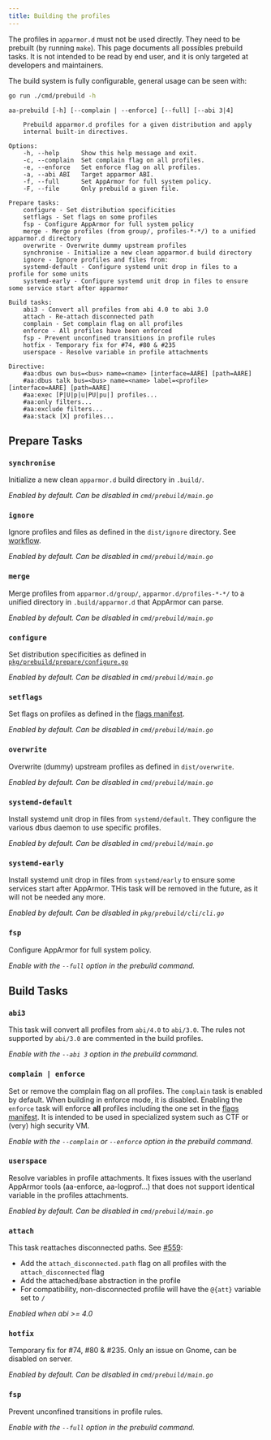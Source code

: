 ```yaml
---
title: Building the profiles
---
```


The profiles in `apparmor.d` must not be used directly. They need to be prebuilt (by running `make`). This page documents all possibles prebuild tasks. It is not intended to be read by end user, and it is only targeted at developers and maintainers.

The build system is fully configurable, general usage can be seen with:
```sh
go run ./cmd/prebuild -h
```

```
aa-prebuild [-h] [--complain | --enforce] [--full] [--abi 3|4]

    Prebuild apparmor.d profiles for a given distribution and apply
    internal built-in directives.

Options:
    -h, --help      Show this help message and exit.
    -c, --complain  Set complain flag on all profiles.
    -e, --enforce   Set enforce flag on all profiles.
    -a, --abi ABI   Target apparmor ABI.
    -f, --full      Set AppArmor for full system policy.
    -F, --file      Only prebuild a given file.

Prepare tasks:
    configure - Set distribution specificities
    setflags - Set flags on some profiles
    fsp - Configure AppArmor for full system policy
    merge - Merge profiles (from group/, profiles-*-*/) to a unified apparmor.d directory
    overwrite - Overwrite dummy upstream profiles
    synchronise - Initialize a new clean apparmor.d build directory
    ignore - Ignore profiles and files from:
    systemd-default - Configure systemd unit drop in files to a profile for some units
    systemd-early - Configure systemd unit drop in files to ensure some service start after apparmor

Build tasks:
    abi3 - Convert all profiles from abi 4.0 to abi 3.0
    attach - Re-attach disconnected path
    complain - Set complain flag on all profiles
    enforce - All profiles have been enforced
    fsp - Prevent unconfined transitions in profile rules
    hotfix - Temporary fix for #74, #80 & #235
    userspace - Resolve variable in profile attachments

Directive:
    #aa:dbus own bus=<bus> name=<name> [interface=AARE] [path=AARE]
    #aa:dbus talk bus=<bus> name=<name> label=<profile> [interface=AARE] [path=AARE]
    #aa:exec [P|U|p|u|PU|pu|] profiles...
    #aa:only filters...
    #aa:exclude filters...
    #aa:stack [X] profiles...
```

## Prepare Tasks

### **`synchronise`**

Initialize a new clean `apparmor.d` build directory in `.build/`.

*Enabled by default. Can be disabled in `cmd/prebuild/main.go`*

### **`ignore`**

Ignore profiles and files as defined in the `dist/ignore` directory. See [workflow](workflow.md#ignore-profiles).

*Enabled by default. Can be disabled in `cmd/prebuild/main.go`*

### **`merge`**

Merge profiles from `apparmor.d/group/`, `apparmor.d/profiles-*-*/` to a unified directory in `.build/apparmor.d` that AppArmor can parse.

*Enabled by default. Can be disabled in `cmd/prebuild/main.go`*

### **`configure`**

Set distribution specificities as defined in [`pkg/prebuild/prepare/configure.go`](https://github.com/roddhjav/apparmor.d/blob/main/pkg/prebuild/prepare/configure.go)

*Enabled by default. Can be disabled in `cmd/prebuild/main.go`*

### **`setflags`**

Set flags on profiles as defined in the [flags manifest](workflow.md#profile-flags).

*Enabled by default. Can be disabled in `cmd/prebuild/main.go`*

### **`overwrite`**

Overwrite (dummy) upstream profiles as defined in `dist/overwrite`.

*Enabled by default. Can be disabled in `cmd/prebuild/main.go`*

### **`systemd-default`**

Install systemd unit drop in files from `systemd/default`. They configure the various dbus daemon to use specific profiles.

*Enabled by default. Can be disabled in `cmd/prebuild/main.go`*

### **`systemd-early`**

Install systemd unit drop in files from `systemd/early` to ensure some services start after AppArmor. THis task will be removed in the future, as it will not be needed any more.

*Enabled by default. Can be disabled in `pkg/prebuild/cli/cli.go`*

### **`fsp`**

Configure AppArmor for full system policy.

*Enable with the `--full` option in the prebuild command.*


## Build Tasks

### **`abi3`**

This task will convert all profiles from `abi/4.0` to `abi/3.0`. The rules not supported by `abi/3.0` are commented in the build profiles.

*Enable with the `--abi 3` option in the prebuild command.*

### **`complain | enforce`**

Set or remove the complain flag on all profiles. The `complain` task is enabled by default. When building in enforce mode, it is disabled. Enabling the `enforce` task will enforce **all** profiles including the one set in the [flags manifest](workflow.md#profile-flags). It is intended to be used in specialized system such as CTF or (very) high security VM. 

*Enable with the `--complain` or `--enforce` option in the prebuild command.*

### **`userspace`**

Resolve variables in profile attachments. It fixes issues with the userland AppArmor tools (aa-enforce, aa-logprof...) that does not support identical variable in the profiles attachments.

*Enabled by default. Can be disabled in `cmd/prebuild/main.go`*

### **`attach`**

This task reattaches disconnected paths. See [#559](https://github.com/roddhjav/apparmor.d/issues/559):

- Add the `attach_disconnected.path` flag on all profiles with the `attach_disconnected` flag
- Add the attached/base abstraction in the profile
- For compatibility, non-disconnected profile will have the `@{att}` variable set to `/`

*Enabled when abi >= 4.0*

### **`hotfix`**

Temporary fix for #74, #80 & #235. Only an issue on Gnome, can be disabled on server.

*Enabled by default. Can be disabled in `cmd/prebuild/main.go`*

### **`fsp`**

Prevent unconfined transitions in profile rules.

*Enable with the `--full` option in the prebuild command.*
